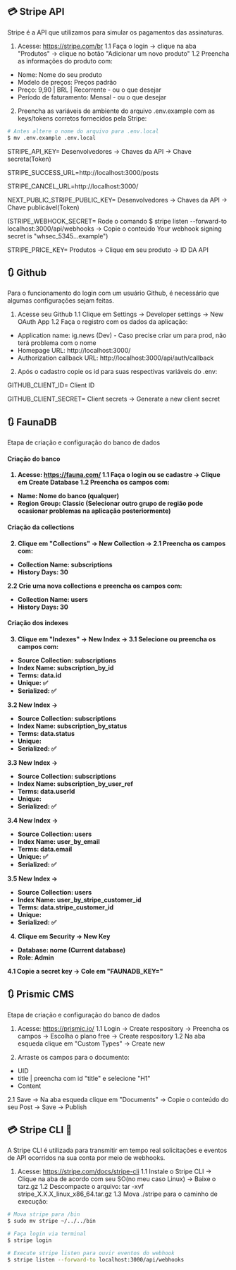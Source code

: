 ## 💳 Stripe API

Stripe é a API que utilizamos para simular os pagamentos das assinaturas.

1. Acesse: https://stripe.com/br
1.1 Faça o login -> clique na aba "Produtos" -> clique no botão "Adicionar um novo produto"
1.2 Preencha as informações do produto com:
  - Nome: Nome do seu produto
  - Modelo de preços: Preços padrão
  - Preço: 9,90 | BRL | Recorrente - ou o que desejar
  - Período de faturamento: Mensal - ou o que desejar

2. Preencha as variáveis de ambiente do arquivo .env.example com as keys/tokens corretos fornecidos pela Stripe:

```bash
# Antes altere o nome do arquivo para .env.local
$ mv .env.example .env.local
```
 STRIPE_API_KEY= Desenvolvedores -> Chaves da API -> Chave secreta(Token) 

 STRIPE_SUCCESS_URL=http://localhost:3000/posts

 STRIPE_CANCEL_URL=http://localhost:3000/

 NEXT_PUBLIC_STRIPE_PUBLIC_KEY= Desenvolvedores -> Chaves da API -> Chave publicável(Token)

 (STRIPE_WEBHOOK_SECRET= 
 Rode o comando $ stripe listen --forward-to localhost:3000/api/webhooks 
 -> Copie o conteúdo Your webhook signing secret is "whsec_5345...example")

 STRIPE_PRICE_KEY= Produtos -> Clique em seu produto -> ID DA API

 ## 🔃 Github

Para o funcionamento do login com um usuário Github, é necessário que algumas configurações sejam feitas.

1. Acesse seu Github
1.1 Clique em Settings -> Developer settings -> New OAuth App
1.2 Faça o registro com os dados da aplicação:
  - Application name: ig.news (Dev) - Caso precise criar um para prod, não terá problema com o nome
  - Homepage URL: http://localhost:3000/
  - Authorization callback URL: http://localhost:3000/api/auth/callback

2. Após o cadastro copie os id para suas respectivas variáveis do .env:

GITHUB_CLIENT_ID= Client ID

GITHUB_CLIENT_SECRET= Client secrets -> Generate a new client secret

 ## 🔃 FaunaDB

Etapa de criação e configuração do banco de dados 

<h4>Criação do banco<h4>

1. Acesse: https://fauna.com/
1.1 Faça o login ou se cadastre -> Clique em Create Database
1.2 Preencha os campos com:
  - Name: Nome do banco (qualquer)
  - Region Group: Classic (Selecionar outro grupo de região pode ocasionar problemas na aplicação posteriormente)

<h4>Criação da collections<h4>

2. Clique em "Collections" -> New Collection -> 
2.1 Preencha os campos com:
  - Collection Name: subscriptions
  - History Days: 30

2.2 Crie uma nova collections e preencha os campos com:
  - Collection Name: users
  - History Days: 30

<h4>Criação dos indexes<h4>

3. Clique em "Indexes" -> New Index -> 
3.1 Selecione ou preencha os campos com:
  - Source Collection: subscriptions
  - Index Name: subscription_by_id
  - Terms: data.id
  - Unique: ✅
  - Serialized: ✅

3.2 New Index -> 
  - Source Collection: subscriptions
  - Index Name: subscription_by_status
  - Terms: data.status
  - Unique: 
  - Serialized: ✅

3.3 New Index -> 
  - Source Collection: subscriptions
  - Index Name: subscription_by_user_ref
  - Terms: data.userId
  - Unique: 
  - Serialized: ✅

3.4 New Index -> 
  - Source Collection: users
  - Index Name: user_by_email
  - Terms: data.email
  - Unique: ✅
  - Serialized: ✅

3.5 New Index -> 
  - Source Collection: users
  - Index Name: user_by_stripe_customer_id
  - Terms: data.stripe_customer_id
  - Unique: 
  - Serialized: ✅

4. Clique em Security -> New Key
  - Database: nome (Current database)
  - Role: Admin
  
4.1 Copie a secret key -> Cole em "FAUNADB_KEY="

 ## 🔃 Prismic CMS

Etapa de criação e configuração do banco de dados 

1. Acesse: https://prismic.io/
1.1 Login -> Create respository -> Preencha os campos -> Escolha o plano free -> Create respository
1.2 Na aba esqueda clique em "Custom Types" -> Create new

2. Arraste os campos para o documento:
  - UID
  - title | preencha com id "title" e selecione "H1"
  - Content

2.1 Save -> Na aba esqueda clique em "Documents" -> Copie o conteúdo do seu Post -> Save -> Publish


 ## 💳 Stripe CLI 💽

A Stripe CLI é utilizada para transmitir em tempo real solicitações e eventos de API ocorridos na sua conta por meio de webhooks.

1. Acesse: https://stripe.com/docs/stripe-cli
1.1 Instale o Stripe CLI -> Clique na aba de acordo com seu SO(no meu caso Linux) -> Baixe o tarz.gz
1.2 Descompacte o arquivo: tar -xvf stripe_X.X.X_linux_x86_64.tar.gz
1.3 Mova ./stripe para o caminho de execução:
```bash
# Mova stripe para /bin
$ sudo mv stripe ~/../../bin

# Faça login via terminal
$ stripe login

# Execute stripe listen para ouvir eventos do webhook
$ stripe listen --forward-to localhost:3000/api/webhooks 
```
